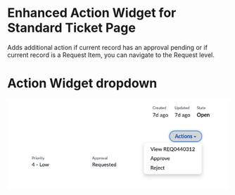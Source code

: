 
# Enhanced Action Widget for Standard Ticket Page

Adds additional action if current record has an approval pending or if current record is a Request Item, you can navigate to the Request level.
# Action Widget dropdown 
![Image of Action Widget on Service Portl Page](./enhanced_action_sp_widget.png)




